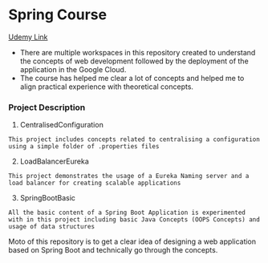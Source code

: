 # Spring Course
[Udemy Link](https://www.udemy.com/course/microservices-with-spring-boot-and-spring-cloud)

- There are multiple workspaces in this repository created to understand the concepts of web development followed by the deployment of the application in the Google Cloud.
- The course has helped me clear a lot of concepts and helped me to align practical experience with theoretical concepts.

### Project Description

1. CentralisedConfiguration
```
This project includes concepts related to centralising a configuration using a simple folder of .properties files
```
2. LoadBalancerEureka
```
This project demonstrates the usage of a Eureka Naming server and a load balancer for creating scalable applications
```
3. SpringBootBasic
```
All the basic content of a Spring Boot Application is experimented with in this project including basic Java Concepts (OOPS Concepts) and usage of data structures
```

Moto of this repository is to get a clear idea of designing a web application based on Spring Boot and technically go through the concepts.
